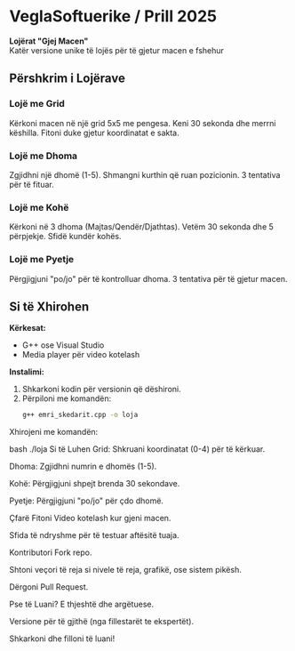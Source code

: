 # VeglaSoftuerike / Prill 2025  
**Lojërat "Gjej Macen"**  
Katër versione unike të lojës për të gjetur macen e fshehur  

## Përshkrim i Lojërave  

### Lojë me Grid  
Kërkoni macen në një grid 5x5 me pengesa. Keni 30 sekonda dhe merrni këshilla. Fitoni duke gjetur koordinatat e sakta.  

### Lojë me Dhoma  
Zgjidhni një dhomë (1-5). Shmangni kurthin që ruan pozicionin. 3 tentativa për të fituar.  

### Lojë me Kohë  
Kërkoni në 3 dhoma (Majtas/Qendër/Djathtas). Vetëm 30 sekonda dhe 5 përpjekje. Sfidë kundër kohës.  

### Lojë me Pyetje  
Përgjigjuni "po/jo" për të kontrolluar dhoma. 3 tentativa për të gjetur macen.  

## Si të Xhirohen  
**Kërkesat:**  
- G++ ose Visual Studio  
- Media player për video kotelash  

**Instalimi:**  
1. Shkarkoni kodin për versionin që dëshironi.  
2. Përpiloni me komandën:  
   ```bash
   g++ emri_skedarit.cpp -o loja
Xhirojeni me komandën:

bash
./loja
Si të Luhen
Grid: Shkruani koordinatat (0-4) për të kërkuar.

Dhoma: Zgjidhni numrin e dhomës (1-5).

Kohë: Përgjigjuni shpejt brenda 30 sekondave.

Pyetje: Përgjigjuni "po/jo" për çdo dhomë.

Çfarë Fitoni
Video kotelash kur gjeni macen.

Sfida të ndryshme për të testuar aftësitë tuaja.

Kontributori
Fork repo.

Shtoni veçori të reja si nivele të reja, grafikë, ose sistem pikësh.

Dërgoni Pull Request.

Pse të Luani?
E thjeshtë dhe argëtuese.

Versione për të gjithë (nga fillestarët te ekspertët).

Shkarkoni dhe filloni të luani!






